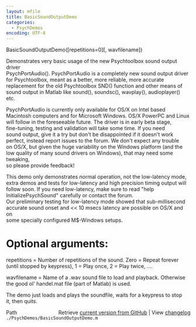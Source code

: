 ```yaml
---
layout: mfile
title: BasicSoundOutputDemo
categories:
  - PsychDemos
encoding: UTF-8
---
```


BasicSoundOutputDemo([repetitions=0][, wavfilename])  

Demonstrates very basic usage of the new Psychtoolbox sound output driver  
PsychPortAudio(). PsychPortAudio is a completely new sound output driver  
for Psychtoolbox, meant as a better, more reliable, more accurate  
replacement for the old Psychtoolbox SND() function and other means of  
sound output in Matlab like sound(), soundsc(), wavplay(), audioplayer()  
etc.  

PsychPortAudio is currently only available for OS/X on Intel based  
Macintosh computers and for Microsoft Windows. OS/X PowerPC and Linux  
will follow in the foreseeable future. The driver is in early beta stage,  
fine-tuning, testing and validation will take some time. If you need  
sound output, give it a try but don't be disappointed if it doesn't work  
perfect, instead report issues to the forum. We don't expect any trouble  
on OS/X, but given the huge variability on the Windows platform (and the  
low quality of many sound drivers on Windows), that may need some tweaking,  
so please provide feedback!  

This demo only demonstrates normal operation, not the low-latency mode,  
extra demos and tests for low-latency and high precision timing output will  
follow soon. If you need low-latency, make sure to read "help  
InitializePsychSound" carefully or contact the forum.  
Our preliminary testing for low-latency mode showed that sub-millisecond  
accurate sound onset and \<\< 10 msecs latency are possible on OS/X and on  
some specially configured M$-Windows setups.  


# Optional arguments:  

repetitions = Number of repetitions of the sound. Zero = Repeat forever  
(until stopped by keypress), 1 = Play once, 2 = Play twice, ....  

wavfilename = Name of a .wav sound file to load and playback. Otherwise  
the good ol' handel.mat file (part of Matlab) is used.  

The demo just loads and plays the soundfile, waits for a keypress to stop  
it, then quits.  


<div class="code_header" style="text-align:right;">
  <span style="float:left;">Path&nbsp;&nbsp;</span> <span class="counter">Retrieve <a href=
  "https://raw.github.com/Psychtoolbox-3/Psychtoolbox-3/beta/./PsychDemos/BasicSoundOutputDemo.m">current version from GitHub</a> | View <a href=
  "https://github.com/Psychtoolbox-3/Psychtoolbox-3/commits/beta/./PsychDemos/BasicSoundOutputDemo.m">changelog</a></span>
</div>
<div class="code">
  <code>./PsychDemos/BasicSoundOutputDemo.m</code>
</div>
